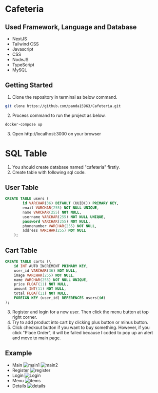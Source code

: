 # Cafeteria

## Used Framework, Language and Database
- NextJS
- Tailwind CSS
- Javascript
- CSS
- NodeJS
- TypeScript
- MySQL

## Getting Started
1.  Clone the repository in terminal as below command.
``` bash
git clone https://github.com/panda15963/Cafeteria.git
```
2. Process command to run the project as below.
``` bash
docker-compose up
```
3. Open http://localhost:3000 on your browser

# SQL Table
1. You should create database named "cafeteria" firstly.
2. Create table with following sql code.
## User Table
``` sql
CREATE TABLE users (
        id VARCHAR(36) DEFAULT (UUID()) PRIMARY KEY, 
        email VARCHAR(255) NOT NULL UNIQUE,
        name VARCHAR(255) NOT NULL,
        username VARCHAR(255) NOT NULL UNIQUE,
        password VARCHAR(255) NOT NULL,
        phonenumber VARCHAR(255) NOT NULL,
        address VARCHAR(255) NOT NULL
    );
```
## Cart Table
``` sql
CREATE TABLE carts (\
    id INT AUTO_INCREMENT PRIMARY KEY,
    user_id VARCHAR(36) NOT NULL,
    image VARCHAR(255) NOT NULL,
    name VARCHAR(255) NOT NULL UNIQUE,
    price FLOAT(11) NOT NULL,
    amount INT(11) NOT NULL,
    total FLOAT(11) NOT NULL,
    FOREIGN KEY (user_id) REFERENCES users(id)
);
```
3. Register and login for a new user. Then click the menu button at top right corner.
4. Try to add product into cart by clicking plus button or minus button.
5. Click checkout button if you want to buy something. However, if you click "Place Order", it will be failed because I coded to pop up an alert and move to main page.

## Example
- Main
![main1](https://github.com/panda15963/Cafeteria/assets/45156127/c15e8a88-2408-4bc6-863c-cff3eeaf4956)
![main2](https://github.com/panda15963/Cafeteria/assets/45156127/e88fd0db-86fc-4991-96ec-65a00a8d412a)
- Register
![register](https://github.com/panda15963/Cafeteria/assets/45156127/b02a5f86-1348-4154-b428-5ff7bba2c28b)
- Login
![Login](https://github.com/panda15963/Cafeteria/assets/45156127/b1cfa09e-3e23-4505-aad9-4fedf7048072)
- Menu
![items](https://github.com/panda15963/Cafeteria/assets/45156127/d8bc06a2-6050-4173-9504-a09e4d4bdce4)
- Details
![details](https://github.com/panda15963/Cafeteria/assets/45156127/9d348684-1dc1-4d87-accf-065eea9d67fc)